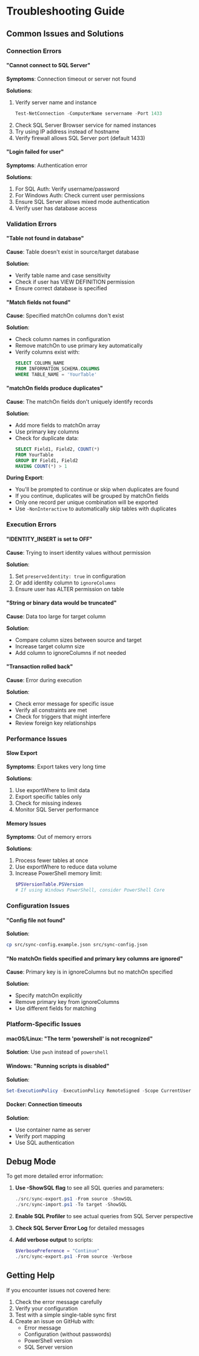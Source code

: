 # Troubleshooting Guide

## Common Issues and Solutions

### Connection Errors

#### "Cannot connect to SQL Server"
**Symptoms**: Connection timeout or server not found

**Solutions**:
1. Verify server name and instance
   ```powershell
   Test-NetConnection -ComputerName servername -Port 1433
   ```
2. Check SQL Server Browser service for named instances
3. Try using IP address instead of hostname
4. Verify firewall allows SQL Server port (default 1433)

#### "Login failed for user"
**Symptoms**: Authentication error

**Solutions**:
1. For SQL Auth: Verify username/password
2. For Windows Auth: Check current user permissions
3. Ensure SQL Server allows mixed mode authentication
4. Verify user has database access

### Validation Errors

#### "Table not found in database"
**Cause**: Table doesn't exist in source/target database

**Solution**: 
- Verify table name and case sensitivity
- Check if user has VIEW DEFINITION permission
- Ensure correct database is specified

#### "Match fields not found"
**Cause**: Specified matchOn columns don't exist

**Solution**:
- Check column names in configuration
- Remove matchOn to use primary key automatically
- Verify columns exist with:
  ```sql
  SELECT COLUMN_NAME 
  FROM INFORMATION_SCHEMA.COLUMNS 
  WHERE TABLE_NAME = 'YourTable'
  ```

#### "matchOn fields produce duplicates"
**Cause**: The matchOn fields don't uniquely identify records

**Solution**:
- Add more fields to matchOn array
- Use primary key columns
- Check for duplicate data:
  ```sql
  SELECT Field1, Field2, COUNT(*) 
  FROM YourTable 
  GROUP BY Field1, Field2 
  HAVING COUNT(*) > 1
  ```

**During Export**:
- You'll be prompted to continue or skip when duplicates are found
- If you continue, duplicates will be grouped by matchOn fields
- Only one record per unique combination will be exported
- Use `-NonInteractive` to automatically skip tables with duplicates

### Execution Errors

#### "IDENTITY_INSERT is set to OFF"
**Cause**: Trying to insert identity values without permission

**Solution**:
1. Set `preserveIdentity: true` in configuration
2. Or add identity column to `ignoreColumns`
3. Ensure user has ALTER permission on table

#### "String or binary data would be truncated"
**Cause**: Data too large for target column

**Solution**:
- Compare column sizes between source and target
- Increase target column size
- Add column to ignoreColumns if not needed

#### "Transaction rolled back"
**Cause**: Error during execution

**Solution**:
- Check error message for specific issue
- Verify all constraints are met
- Check for triggers that might interfere
- Review foreign key relationships

### Performance Issues

#### Slow Export
**Symptoms**: Export takes very long time

**Solutions**:
1. Use exportWhere to limit data
2. Export specific tables only
3. Check for missing indexes
4. Monitor SQL Server performance

#### Memory Issues
**Symptoms**: Out of memory errors

**Solutions**:
1. Process fewer tables at once
2. Use exportWhere to reduce data volume
3. Increase PowerShell memory limit:
   ```powershell
   $PSVersionTable.PSVersion
   # If using Windows PowerShell, consider PowerShell Core
   ```

### Configuration Issues

#### "Config file not found"
**Solution**:
```bash
cp src/sync-config.example.json src/sync-config.json
```

#### "No matchOn fields specified and primary key columns are ignored"
**Cause**: Primary key is in ignoreColumns but no matchOn specified

**Solution**:
- Specify matchOn explicitly
- Remove primary key from ignoreColumns
- Use different fields for matching

### Platform-Specific Issues

#### macOS/Linux: "The term 'powershell' is not recognized"
**Solution**: Use `pwsh` instead of `powershell`

#### Windows: "Running scripts is disabled"
**Solution**:
```powershell
Set-ExecutionPolicy -ExecutionPolicy RemoteSigned -Scope CurrentUser
```

#### Docker: Connection timeouts
**Solution**:
- Use container name as server
- Verify port mapping
- Use SQL authentication

## Debug Mode

To get more detailed error information:

1. **Use -ShowSQL flag** to see all SQL queries and parameters:
   ```powershell
   ./src/sync-export.ps1 -From source -ShowSQL
   ./src/sync-import.ps1 -To target -ShowSQL
   ```

2. **Enable SQL Profiler** to see actual queries from SQL Server perspective

3. **Check SQL Server Error Log** for detailed messages

4. **Add verbose output** to scripts:
   ```powershell
   $VerbosePreference = "Continue"
   ./src/sync-export.ps1 -From source -Verbose
   ```

## Getting Help

If you encounter issues not covered here:

1. Check the error message carefully
2. Verify your configuration
3. Test with a simple single-table sync first
4. Create an issue on GitHub with:
   - Error message
   - Configuration (without passwords)
   - PowerShell version
   - SQL Server version